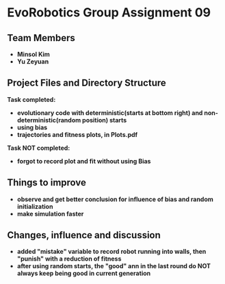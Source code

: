 # EvoRobotics Group Assignment 09

## Team Members
- **Minsol Kim**
- **Yu Zeyuan**

## Project Files and Directory Structure
 **Task completed:**
 - **evolutionary code with deterministic(starts at bottom right) and non-deterministic(random position) starts**
 - **using bias**
 - **trajectories and fitness plots, in Plots.pdf**
 
 **Task NOT completed:**
 - **forgot to record plot and fit without using Bias**

 ## Things to improve

 - **observe and get better conclusion for influence of bias and random initialization**
  - **make simulation faster**

## Changes, influence and discussion

 - **added "mistake" variable to record robot running into walls, then "punish" with a reduction of fitness**
  - **after using random starts, the "good" ann in the last round do NOT always keep being good in current generation**
